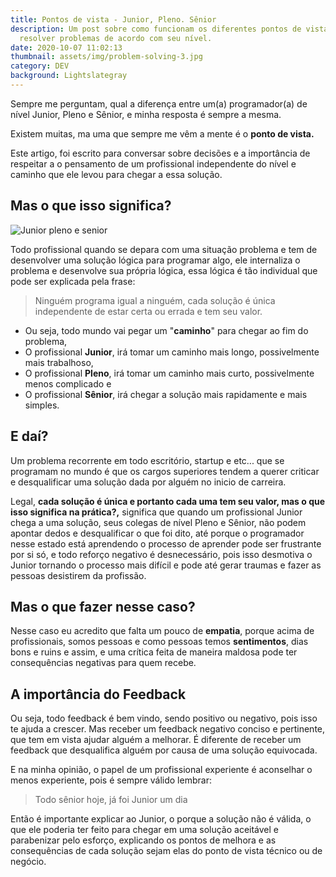 ```yaml
---
title: Pontos de vista - Junior, Pleno. Sênior
description: Um post sobre como funcionam os diferentes pontos de vista para
  resolver problemas de acordo com seu nível.
date: 2020-10-07 11:02:13
thumbnail: assets/img/problem-solving-3.jpg
category: DEV
background: Lightslategray
---
```

Sempre me perguntam, qual a diferença entre um(a) programador(a) de nível Junior, Pleno e Sênior, e minha resposta é sempre a mesma.

Existem muitas, ma uma que sempre me vêm a mente é o **ponto de vista.** 

Este artigo, foi escrito para conversar sobre decisões e a importância de respeitar a o pensamento de um profissional independente do nível e caminho que ele levou para chegar a essa solução. 

## **Mas o que isso significa?**

![Junior pleno e senior](assets/img/cientista-de-dados-junior-pleno-e-senior.png "Junior pleno e senior")

Todo profissional quando se depara com uma situação problema e tem de desenvolver uma solução lógica para programar algo, ele internaliza o problema e desenvolve sua própria lógica, essa lógica é tão individual que pode ser explicada pela frase:

> Ninguém programa igual a ninguém, cada solução é única independente de estar certa ou errada e tem seu valor.

* Ou seja, todo mundo vai pegar um "**caminho**" para chegar ao fim do problema, 
* O profissional **Junior**, irá tomar um caminho mais longo, possivelmente mais trabalhoso, 
* O profissional **Pleno**, irá tomar um caminho mais curto, possivelmente menos complicado e 
* O profissional **Sênior**, irá chegar a solução mais rapidamente e mais simples. 

## E daí?

Um problema recorrente em todo escritório, startup e etc... que se programam no mundo é que os cargos superiores tendem a querer criticar e desqualificar uma solução dada por alguém no inicio de carreira. 

Legal, **cada solução é única e portanto cada uma tem seu valor, mas o que isso significa na prática?,** significa que quando um profissional Junior chega a uma solução, seus colegas de nível Pleno e Sênior, não podem apontar dedos e desqualificar o que foi dito, até porque o programador nesse estado está aprendendo  o processo de aprender pode ser frustrante por si só, e todo reforço negativo é desnecessário, pois isso desmotiva o Junior tornando o processo mais difícil e pode até gerar traumas e fazer as pessoas desistirem da profissão.

## Mas o que fazer nesse caso?

Nesse caso eu acredito que falta um pouco de **empatia**, porque acima de profissionais, somos pessoas e como pessoas temos **sentimentos**, dias bons e ruins e assim, e uma crítica feita de maneira maldosa pode ter consequências negativas para quem recebe.

## A importância do Feedback

Ou seja, todo feedback é bem vindo, sendo positivo ou negativo, pois isso te ajuda a crescer. Mas receber um feedback negativo conciso e pertinente, que tem em vista ajudar alguém a melhorar. É diferente de receber um feedback que desqualifica alguém por causa de uma solução equivocada.

E na minha opinião, o papel de um profissional experiente é aconselhar o menos experiente, pois é sempre válido lembrar:

> Todo sênior hoje, já foi Junior um dia

Então é importante explicar ao Junior, o porque a solução não é válida, o que ele poderia ter feito para chegar em uma solução aceitável e parabenizar pelo esforço, explicando os pontos de melhora e as consequências de cada solução sejam elas do ponto de vista técnico ou de negócio.